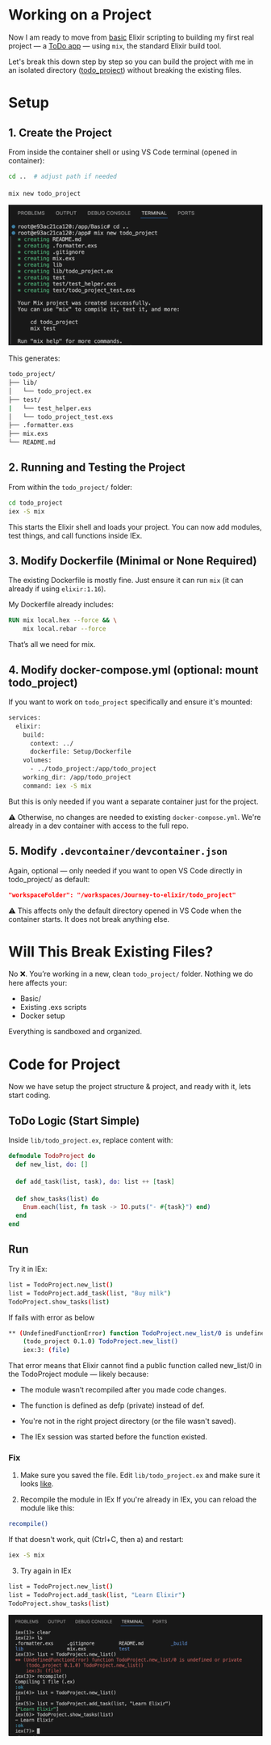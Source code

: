 # Working on a Project
Now I am ready to move from [basic](/Basic/) Elixir scripting to building my first real project — a [ToDo app](/todo_project/) — using `mix`, the standard Elixir build tool. 

Let's break this down step by step so you can build the project with me in an isolated directory ([todo_project](/todo_project/)) without breaking the existing files.

# Setup
## 1. Create the Project
From inside the container shell or using VS Code terminal (opened in container):

```sh
cd ..  # adjust path if needed

mix new todo_project
```

![alt text](image-6.png)

This generates:
```sh
todo_project/
├── lib/
│   └── todo_project.ex
├── test/
|   └── test_helper.exs
│   └── todo_project_test.exs
├── .formatter.exs
├── mix.exs
└── README.md
```

## 2. Running and Testing the Project
From within the `todo_project/` folder:

```sh
cd todo_project
iex -S mix
```

This starts the Elixir shell and loads your project. You can now add modules, test things, and call functions inside IEx.

## 3. Modify Dockerfile (Minimal or None Required)
The existing Dockerfile is mostly fine. Just ensure it can run `mix` (it can already if using `elixir:1.16`).

My Dockerfile already includes:

```Dockerfile
RUN mix local.hex --force && \
    mix local.rebar --force
```

That’s all we need for mix.

## 4. Modify docker-compose.yml (optional: mount todo_project)
If you want to work on `todo_project` specifically and ensure it's mounted:

```sh
services:
  elixir:
    build:
      context: ../
      dockerfile: Setup/Dockerfile
    volumes:
      - ../todo_project:/app/todo_project
    working_dir: /app/todo_project
    command: iex -S mix
```

But this is only needed if you want a separate container just for the project.

⚠️ Otherwise, no changes are needed to existing `docker-compose.yml`. We're already in a dev container with access to the full repo.

## 5. Modify `.devcontainer/devcontainer.json`
Again, optional — only needed if you want to open VS Code directly in todo_project/ as default:

```json
"workspaceFolder": "/workspaces/Journey-to-elixir/todo_project"
```
⚠️ This affects only the default directory opened in VS Code when the container starts. It does not break anything else.


# Will This Break Existing Files?
No ❌. You’re working in a new, clean `todo_project/` folder. Nothing we do here affects your:

- Basic/
- Existing .exs scripts
- Docker setup

Everything is sandboxed and organized.

# Code for Project
Now we have setup the project structure & project, and ready with it, lets start coding.

## ToDo Logic (Start Simple)
Inside `lib/todo_project.ex`, replace content with:

```elixir
defmodule TodoProject do
  def new_list, do: []

  def add_task(list, task), do: list ++ [task]

  def show_tasks(list) do
    Enum.each(list, fn task -> IO.puts("- #{task}") end)
  end
end
```

## Run
Try it in IEx:

```sh
list = TodoProject.new_list()
list = TodoProject.add_task(list, "Buy milk")
TodoProject.show_tasks(list)
```

If fails with error as below
```sh
** (UndefinedFunctionError) function TodoProject.new_list/0 is undefined or private
    (todo_project 0.1.0) TodoProject.new_list()
    iex:3: (file)
```

That error means that Elixir cannot find a public function called new_list/0 in the TodoProject module — likely because:

 - The module wasn’t recompiled after you made code changes.

 - The function is defined as defp (private) instead of def.

 - You're not in the right project directory (or the file wasn't saved).

 - The IEx session was started before the function existed.

 ### Fix
 1. Make sure you saved the file.
 Edit `lib/todo_project.ex` and make sure it looks [like](#todo-logic-start-simple).

 2. Recompile the module in IEx
 If you're already in IEx, you can reload the module like this:
```sh
recompile()
```
If that doesn't work, quit (Ctrl+C, then a) and restart:
```sh
iex -S mix
```

3. Try again in IEx
```sh
list = TodoProject.new_list()
list = TodoProject.add_task(list, "Learn Elixir")
TodoProject.show_tasks(list)
```

![alt text](image-7.png)